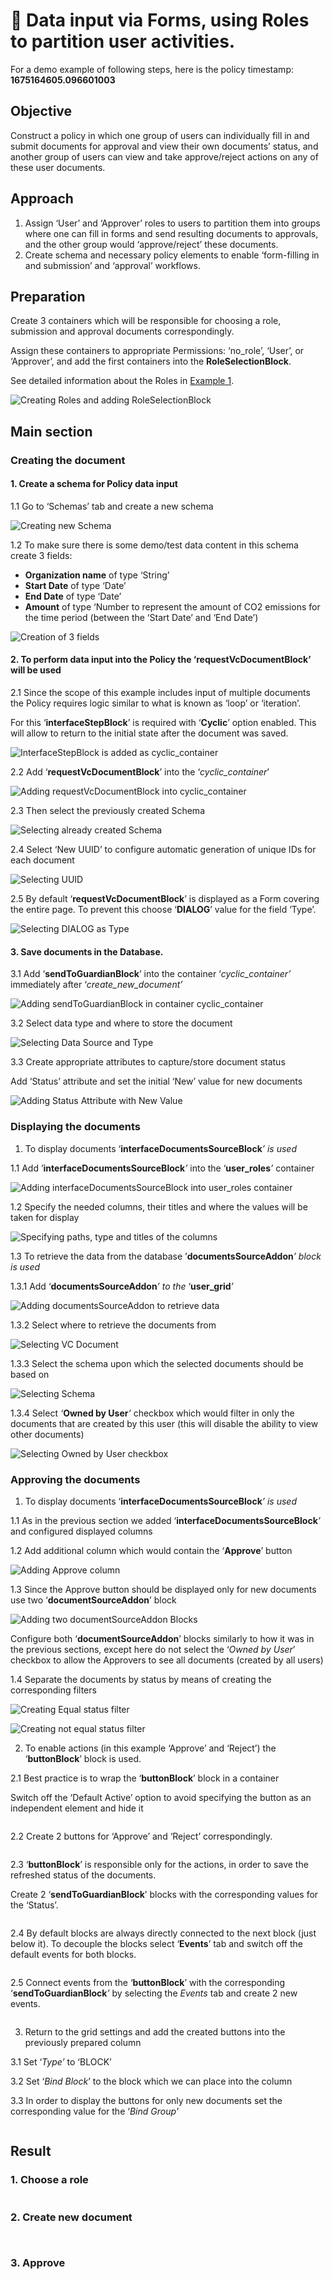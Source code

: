 # 🔢 Data input via Forms, using Roles to partition user activities.

For a demo example of following steps, here is the policy timestamp: **1675164605.096601003**

## **Objective**

Construct a policy in which one group of users can individually fill in and submit documents for approval and view their own documents’ status, and another group of users can view and take approve/reject actions on any of these user documents.

## **Approach**

1. Assign ‘User’ and ‘Approver’ roles to users to partition them into groups where one can fill in forms and send resulting documents to approvals, and the other group would ‘approve/reject’ these documents.
2. Create schema and necessary policy elements to enable ‘form-filling in and submission’ and ‘approval’ workflows.

## **Preparation**

Create 3 containers which will be responsible for choosing a role, submission and approval documents correspondingly.

Assign these containers to appropriate Permissions: ‘no\_role’, ‘User’, or ‘Approver’, and add the first containers into the **RoleSelectionBlock**.

See detailed information about the Roles in [Example 1](creating-and-using-roles.md).

![Creating Roles and adding RoleSelectionBlock](<../../../../.gitbook/assets/0 (2) (1).png>)

## **Main section**

### **Creating the document**

#### 1. Create a schema for Policy data input

1.1 Go to ‘Schemas’ tab and create a new schema

![Creating new Schema](<../../../../.gitbook/assets/1 (2) (1).png>)

1.2 To make sure there is some demo/test data content in this schema create 3 fields:

* **Organization name** of type ‘String’
* **Start Date** of type ‘Date’
* **End Date** of type ‘Date’
* **Amount** of type ‘Number to represent the amount of CO2 emissions for the time period (between the ‘Start Date’ and ‘End Date’)

![Creation of 3 fields](<../../../../.gitbook/assets/2 (2) (1) (1).png>)

#### 2. To perform data input into the Policy the ‘**requestVcDocumentBlock**’ will be used

&#x20;  2.1 Since the scope of this example includes input of multiple documents the Policy requires logic   similar to what is known as ‘loop’ or ‘iteration’.&#x20;

For this ‘**interfaceStepBlock**’ is required with ‘**Cyclic**’ option enabled. This will allow to return to the initial state after the document was saved.

![InterfaceStepBlock is added as cyclic\_container](<../../../../.gitbook/assets/3 (2) (1).png>)

2.2 Add ‘**requestVcDocumentBlock**’ into the ‘_cyclic\_container_’

![Adding requestVcDocumentBlock into cyclic\_container](<../../../../.gitbook/assets/4 (2) (1).png>)

2.3 Then select the previously created Schema

![Selecting already created Schema](<../../../../.gitbook/assets/5 (2) (1).png>)

2.4 Select ‘New UUID’ to configure automatic generation of unique IDs for each document

![Selecting UUID](<../../../../.gitbook/assets/6 (2) (1).png>)

2.5 By default ‘**requestVcDocumentBlock**’ is displayed as a Form covering the entire page. To prevent this choose ‘**DIALOG**’ value for the field ‘Type’.

![Selecting DIALOG as Type](<../../../../.gitbook/assets/7 (2) (1) (1).png>)

#### 3. Save documents in the Database.

3.1 Add ‘**sendToGuardianBlock**’ into the container ‘_cyclic\_container’_ immediately after ‘_create\_new\_document’_

![Adding sendToGuardianBlock in container cyclic\_container](<../../../../.gitbook/assets/8 (2).png>)

3.2 Select data type and where to store the document

![Selecting Data Source and Type](<../../../../.gitbook/assets/9 (2) (1) (1).png>)

3.3 Create appropriate attributes to capture/store document status

Add ‘Status’ attribute and set the initial ‘New’ value for new documents

![Adding Status Attribute with New Value](<../../../../.gitbook/assets/10 (2) (1).png>)

### **Displaying the documents**

1. To display documents ‘**interfaceDocumentsSourceBlock**_’ is used_

1.1 Add ’**interfaceDocumentsSourceBlock**_’_ into the ‘**user\_roles**_’_ container

![Adding interfaceDocumentsSourceBlock into user\_roles container](<../../../../.gitbook/assets/11 (2) (1).png>)

1.2 Specify the needed columns, their titles and where the values will be taken for display

![Specifying paths, type and titles of the columns](<../../../../.gitbook/assets/12 (2) (1).png>)

1.3 To retrieve the data from the database ’**documentsSourceAddon**_’ block is used_

1.3.1 Add ‘**documentsSourceAddon**_’ to the_ ‘**user\_grid**_’_

![Adding documentsSourceAddon to retrieve data](<../../../../.gitbook/assets/13 (2) (1).png>)

1.3.2 Select where to retrieve the documents from

![Selecting VC Document](../../../../.gitbook/assets/14.png)

1.3.3 Select the schema upon which the selected documents should be based on

![Selecting Schema](../../../../.gitbook/assets/15.png)

1.3.4 Select _‘_**Owned by User**_’_ checkbox which would filter in only the documents that are created by this user (this will disable the ability to view other documents)

![Selecting Owned by User checkbox](<../../../../.gitbook/assets/16 (1) (1).png>)

### **Approving the documents**

1. To display documents ‘**interfaceDocumentsSourceBlock**_’ is used_

1.1 As in the previous section we added ‘**interfaceDocumentsSourceBlock**_’_ and configured displayed columns

1.2 Add additional column which would contain the ‘**Approve**’ button

![Adding Approve column](<../../../../.gitbook/assets/17 (1) (1).png>)

1.3 Since the Approve button should be displayed only for new documents use two ‘**documentSourceAddon**’ block

![Adding two documentSourceAddon Blocks](<../../../../.gitbook/assets/18 (1).png>)

Configure both ‘**documentSourceAddon**’ blocks similarly to how it was in the previous sections, except here do not select the ‘_Owned by User_’ checkbox to allow the Approvers to see all documents (created by all users)

1.4 Separate the documents by status by means of creating the corresponding filters

![Creating Equal status filter](<../../../../.gitbook/assets/19 (1).png>)

![Creating not equal status filter](../../../../.gitbook/assets/20.png)

2. To enable actions (in this example ‘Approve’ and ‘Reject’) the ‘**buttonBlock**’ block is used.

2.1 Best practice is to wrap the ‘**buttonBlock**’ block in a container

Switch off the ‘Default Active’ option to avoid specifying the button as an independent element and hide it

<figure><img src="../../../../.gitbook/assets/Template_2_screenshot_22.png" alt=""><figcaption></figcaption></figure>

2.2 Create 2 buttons for ‘Approve’ and ‘Reject’ correspondingly.

<figure><img src="../../../../.gitbook/assets/Template_2_screenshot_23.png" alt=""><figcaption></figcaption></figure>

2.3 ‘**buttonBlock**’ is responsible only for the actions, in order to save the refreshed status of the documents.&#x20;

Create 2 ‘**sendToGuardianBlock**’ blocks with the corresponding values for the ‘Status’.

<figure><img src="../../../../.gitbook/assets/Template_2_screenshot_24.png" alt=""><figcaption></figcaption></figure>

2.4 By default blocks are always directly connected to the next block (just below it). To decouple the blocks select ‘**Events**’ tab and switch off the default events for both blocks.

<figure><img src="../../../../.gitbook/assets/Template_2_screenshot_25.png" alt=""><figcaption></figcaption></figure>

2.5 Connect events from the ‘**buttonBlock**’ with the corresponding ‘**sendToGuardianBlock**_’_ by selecting the _Events_ tab and create 2 new events.

<figure><img src="../../../../.gitbook/assets/Template_2_screenshot_26.png" alt=""><figcaption></figcaption></figure>

3. Return to the grid settings and add the created buttons into the previously prepared column

3.1 Set ‘_Type’_ to ‘BLOCK’

3.2 Set ‘_Bind Block_’ to the block which we can place into the column

3.3 In order to display the buttons for only new documents set the corresponding value for the ‘_Bind Group'_

<figure><img src="../../../../.gitbook/assets/Template_2_screenshot_27.png" alt=""><figcaption></figcaption></figure>

## Result

### 1. Choose a role

<figure><img src="../../../../.gitbook/assets/Template_2_demo_01.png" alt=""><figcaption></figcaption></figure>

### 2. Create new document

<figure><img src="../../../../.gitbook/assets/Template_2_demo_02.png" alt=""><figcaption></figcaption></figure>

<figure><img src="../../../../.gitbook/assets/Template_2_demo_03.png" alt=""><figcaption></figcaption></figure>

### 3. Approve

<figure><img src="../../../../.gitbook/assets/Template_2_demo_04.png" alt=""><figcaption></figcaption></figure>

<figure><img src="../../../../.gitbook/assets/Template_2_demo_05.png" alt=""><figcaption></figcaption></figure>

